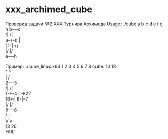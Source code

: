 # xxx_archimed_cube
Проверка задачи №2 XXX Турнира Архимеда
Usage: ./cube a b c d e f g h
   b---c       
  /|  /|       
 a-+-d |       
 | f-|-g       
 |/  |/        
 e---h    


Пример:
./cube_linux.x64 1 2 3 4 5 6 7 8
cube:
        10    18        
        ^    ^        
        |   /         
      2---3       
     /|  /|       
    1-+-4 | ->22      
16<-| 6-|-7       
    |/  |/        
    5---8         
   /  |            
  V   v            
 18   26            
FAIL!

